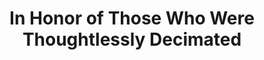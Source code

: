 ---
pid: vp19
title: In Honor of Those Who Were Thoughtlessly Decimated
location_transcription: Anywhere in the Western Hemisphere
coordinates: "[-75.176405781198, 40.036023422621]"
zipcode: '19131'
gen_neighborhood: West Philadelphia
neighborhood: Wynnefield
outside_phl: 
age: '62'
age_range: 60-69
instagram: 
image_file_name: vp_19.jpg
proposal_transcription: Depiction of the rich culture and those neros who fought defend
  it (thematic)
topic: African Americans,Class Structure,History,Inclusivity
topic_summary: 0, 0, 0, 0
type: Other No Form,Image
keywords_other: 
credit: Inam N. Abdulkhabiya
image_labels: 
twitter: 
facebook: 
permalink: "/monuments/vp19/"
layout: item-page
---